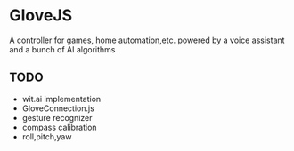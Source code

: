 # GloveJS
A controller for games, home automation,etc. powered by a voice assistant and a bunch of AI algorithms

TODO
----

 - wit.ai implementation
 - GloveConnection.js
 - gesture recognizer
 - compass calibration
 - roll,pitch,yaw


